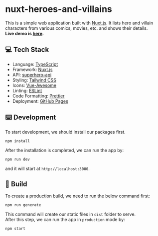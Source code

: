# nuxt-heroes-and-villains

This is a simple web application built with [Nuxt.js](https://nuxtjs.org/). It lists hero and villain characters from various comics, movies, etc. and shows their details.  
**Live demo is [here](https://onderonur.github.io/nuxt-heroes-and-villains/).**

## 💻 Tech Stack

- Language: [TypeScript](https://www.typescriptlang.org/)
- Framework: [Nuxt.js](https://nuxtjs.org/)
- API: [superhero-api](https://akabab.github.io/superhero-api/)
- Styling: [Tailwind CSS](https://tailwindcss.com/)
- Icons: [Vue-Awesome](https://justineo.github.io/vue-awesome/demo/)
- Linting: [ESLint](https://eslint.org/)
- Code Formatting: [Prettier](https://prettier.io/)
- Deployment: [GitHub Pages](https://pages.github.com/)

## ⌨️ Development

To start development, we should install our packages first.

```
npm install
```

After the installation is completed, we can run the app by:

```
npm run dev
```

and it will start at `http://localhost:3000`.

## 🚀 Build

To create a production build, we need to run the below command first:

```
npm run generate
```

This command will create our static files in `dist` folder to serve.  
After this step, we can run the app in `production` mode by:

```
npm start
```
